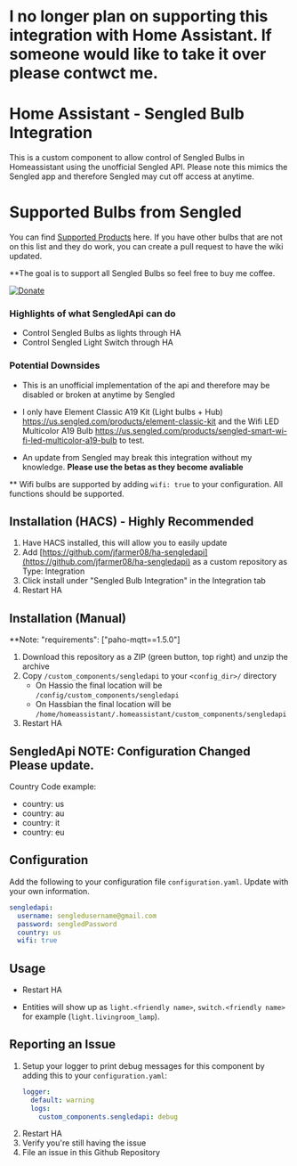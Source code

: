 
# I no longer plan on supporting this integration with Home Assistant. If someone would like to take it over please contwct me. 



# Home Assistant - Sengled Bulb Integration

This is a custom component to allow control of Sengled Bulbs in Homeassistant using the unofficial Sengled API. Please note this mimics the Sengled app and therefore Sengled may cut off access at anytime.

# Supported Bulbs from Sengled
You can find [Supported Products](https://github.com/jfarmer08/ha-sengledapi/wiki) here. If you have other bulbs that are not on this list and they do work, you can create a pull request to have the wiki updated.

**The goal is to support all Sengled Bulbs so feel free to buy me coffee.

[![Donate](https://img.shields.io/badge/Donate-PayPal-blue.svg?style=flat-square&maxAge=2592000)](https://www.paypal.com/paypalme/AllenFarmer)

### Highlights of what **SengledApi** can do

* Control Sengled Bulbs as lights through HA
* Control Sengled Light Switch through HA

### Potential Downsides

* This is an unofficial implementation of the api and therefore may be disabled or broken at anytime by Sengled
* I only have Element Classic A19 Kit (Light bulbs + Hub) https://us.sengled.com/products/element-classic-kit and the Wifi LED Multicolor A19 Bulb https://us.sengled.com/products/sengled-smart-wi-fi-led-multicolor-a19-bulb to test.

* An update from Sengled may break this integration without my knowledge. **Please use the betas as they become avaliable**

** Wifi bulbs are supported by adding ```wifi: true``` to your configuration. All functions should be supported.

## Installation (HACS) - Highly Recommended

1. Have HACS installed, this will allow you to easily update
2. Add [https://github.com/jfarmer08/ha-sengledapi](https://github.com/jfarmer08/ha-sengledapi) as a custom repository as Type: Integration
3. Click install under "Sengled Bulb Integration" in the Integration tab
4. Restart HA

## Installation (Manual)
**Note: "requirements": ["paho-mqtt==1.5.0"]
1. Download this repository as a ZIP (green button, top right) and unzip the archive
2. Copy `/custom_components/sengledapi` to your `<config_dir>/` directory
   * On Hassio the final location will be `/config/custom_components/sengledapi`
   * On Hassbian the final location will be `/home/homeassistant/.homeassistant/custom_components/sengledapi`
3. Restart HA

## **SengledApi** NOTE: Configuration Changed Please update.
Country Code example:
* country: us
* country: au
* country: it
* country: eu

## Configuration

Add the following to your configuration file `configuration.yaml`. Update with your own information.

```yaml
sengledapi:
  username: sengledusername@gmail.com
  password: sengledPassword
  country: us
  wifi: true
```

## Usage

* Restart HA

* Entities will show up as `light.<friendly name>`, `switch.<friendly name>` for example (`light.livingroom_lamp`).

## Reporting an Issue

1. Setup your logger to print debug messages for this component by adding this to your `configuration.yaml`:
    ```yaml
    logger:
      default: warning
      logs:
        custom_components.sengledapi: debug
    ```
2. Restart HA
3. Verify you're still having the issue
4. File an issue in this Github Repository
